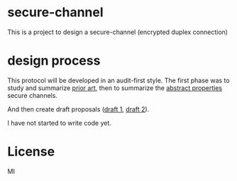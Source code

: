 
# secure-channel

This is a project to design a secure-channel (encrypted duplex connection)

# design process

This protocol will be developed in an audit-first style.
The first phase was to study and summarize [prior art](./prior-art.md),
then to summarize the [abstract properties](./properties.md) secure channels.

And then create draft proposals ([draft 1](./draft.md), [draft 2](./draft2.md)).

I have not started to write code yet.

# License

MI
